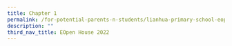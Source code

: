 ```yaml
---
title: Chapter 1
permalink: /for-potential-parents-n-students/lianhua-primary-school-eopen-house-2022/chapter-1/
description: ""
third_nav_title: EOpen House 2022
---
```

